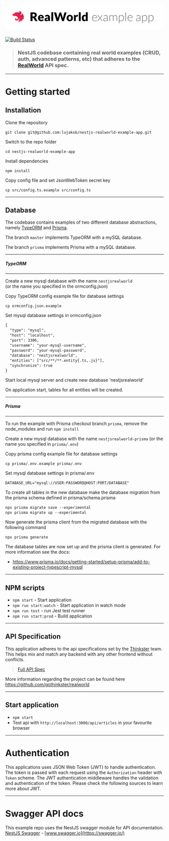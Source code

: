 # ![Node/Express/Mongoose Example App](project-logo.png)

[![Build Status](https://travis-ci.org/anishkny/node-express-realworld-example-app.svg?branch=master)](https://travis-ci.org/anishkny/node-express-realworld-example-app)

> ### NestJS codebase containing real world examples (CRUD, auth, advanced patterns, etc) that adheres to the [RealWorld](https://github.com/gothinkster/realworld-example-apps) API spec.


----------

# Getting started

## Installation

Clone the repository

    git clone git@github.com:lujakob/nestjs-realworld-example-app.git

Switch to the repo folder

    cd nestjs-realworld-example-app
    
Install dependencies
    
    npm install

Copy config file and set JsonWebToken secret key

    cp src/config.ts.example src/config.ts
    
----------

## Database

The codebase contains examples of two different database abstractions, namely [TypeORM](http://typeorm.io/) and [Prisma](https://www.prisma.io/). 
    
The branch `master` implements TypeORM with a mySQL database.

The branch `prisma` implements Prisma with a mySQL database.

----------

##### TypeORM

----------

Create a new mysql database with the name `nestjsrealworld`\
(or the name you specified in the ormconfig.json)

Copy TypeORM config example file for database settings

    cp ormconfig.json.example
    
Set mysql database settings in ormconfig.json

    {
      "type": "mysql",
      "host": "localhost",
      "port": 3306,
      "username": "your-mysql-username",
      "password": "your-mysql-password",
      "database": "nestjsrealworld",
      "entities": ["src/**/**.entity{.ts,.js}"],
      "synchronize": true
    }
    
Start local mysql server and create new database 'nestjsrealworld'

On application start, tables for all entities will be created.

----------

##### Prisma

----------

To run the example with Prisma checkout branch `prisma`, remove the node_modules and run `npm install`

Create a new mysql database with the name `nestjsrealworld-prisma` (or the name you specified in `prisma/.env`)

Copy prisma config example file for database settings

    cp prisma/.env.example prisma/.env

Set mysql database settings in prisma/.env

    DATABASE_URL="mysql://USER:PASSWORD@HOST:PORT/DATABASE"

To create all tables in the new database make the database migration from the prisma schema defined in prisma/schema.prisma

    npx prisma migrate save --experimental
    npx prisma migrate up --experimental

Now generate the prisma client from the migrated database with the following command

    npx prisma generate

The database tables are now set up and the prisma client is generated. For more information see the docs:

- https://www.prisma.io/docs/getting-started/setup-prisma/add-to-existing-project-typescript-mysql


----------

## NPM scripts

- `npm start` - Start application
- `npm run start:watch` - Start application in watch mode
- `npm run test` - run Jest test runner 
- `npm run start:prod` - Build application

----------

## API Specification

This application adheres to the api specifications set by the [Thinkster](https://github.com/gothinkster) team. This helps mix and match any backend with any other frontend without conflicts.

> [Full API Spec](https://github.com/gothinkster/realworld/tree/master/api)

More information regarding the project can be found here https://github.com/gothinkster/realworld

----------

## Start application

- `npm start`
- Test api with `http://localhost:3000/api/articles` in your favourite browser

----------

# Authentication
 
This applications uses JSON Web Token (JWT) to handle authentication. The token is passed with each request using the `Authorization` header with `Token` scheme. The JWT authentication middleware handles the validation and authentication of the token. Please check the following sources to learn more about JWT.

----------
 
# Swagger API docs

This example repo uses the NestJS swagger module for API documentation. [NestJS Swagger](https://github.com/nestjs/swagger) - [www.swagger.io](https://swagger.io/)        